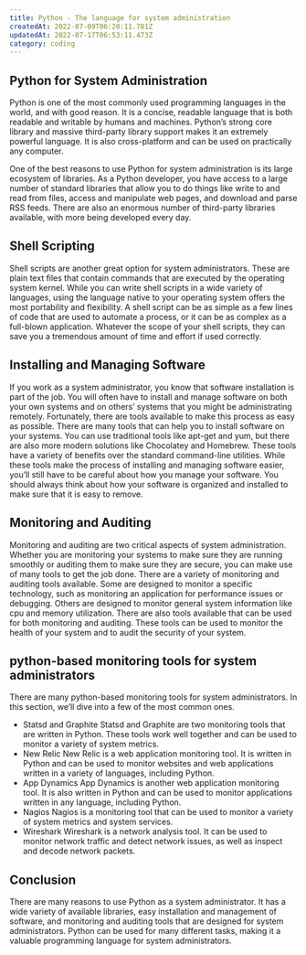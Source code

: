 ```yaml
---
title: Python - The language for system administration
createdAt: 2022-07-09T06:20:11.781Z
updatedAt: 2022-07-17T06:53:11.473Z
category: coding
---
```


## Python for System Administration

Python is one of the most commonly used programming languages in the world, and with good reason. It is a concise, readable language that is both readable and writable by humans and machines. Python’s strong core library and massive third-party library support makes it an extremely powerful language. It is also cross-platform and can be used on practically any computer.

One of the best reasons to use Python for system administration is its large ecosystem of libraries. As a Python developer, you have access to a large number of standard libraries that allow you to do things like write to and read from files, access and manipulate web pages, and download and parse RSS feeds. There are also an enormous number of third-party libraries available, with more being developed every day.

## Shell Scripting

Shell scripts are another great option for system administrators. These are plain text files that contain commands that are executed by the operating system kernel. While you can write shell scripts in a wide variety of languages, using the language native to your operating system offers the most portability and flexibility.
A shell script can be as simple as a few lines of code that are used to automate a process, or it can be as complex as a full-blown application. Whatever the scope of your shell scripts, they can save you a tremendous amount of time and effort if used correctly.

## Installing and Managing Software

If you work as a system administrator, you know that software installation is part of the job. You will often have to install and manage software on both your own systems and on others’ systems that you might be administrating remotely. Fortunately, there are tools available to make this process as easy as possible.
There are many tools that can help you to install software on your systems. You can use traditional tools like apt-get and yum, but there are also more modern solutions like Chocolatey and Homebrew. These tools have a variety of benefits over the standard command-line utilities.
While these tools make the process of installing and managing software easier, you’ll still have to be careful about how you manage your software. You should always think about how your software is organized and installed to make sure that it is easy to remove.

## Monitoring and Auditing

Monitoring and auditing are two critical aspects of system administration. Whether you are monitoring your systems to make sure they are running smoothly or auditing them to make sure they are secure, you can make use of many tools to get the job done.
There are a variety of monitoring and auditing tools available. Some are designed to monitor a specific technology, such as monitoring an application for performance issues or debugging. Others are designed to monitor general system information like cpu and memory utilization.
There are also tools available that can be used for both monitoring and auditing. These tools can be used to monitor the health of your system and to audit the security of your system.

## python-based monitoring tools for system administrators

There are many python-based monitoring tools for system administrators. In this section, we’ll dive into a few of the most common ones.

- Statsd and Graphite
Statsd and Graphite are two monitoring tools that are written in Python. These tools work well together and can be used to monitor a variety of system metrics.
- New Relic
New Relic is a web application monitoring tool. It is written in Python and can be used to monitor websites and web applications written in a variety of languages, including Python.
- App Dynamics
App Dynamics is another web application monitoring tool. It is also written in Python and can be used to monitor applications written in any language, including Python.
- Nagios
Nagios is a monitoring tool that can be used to monitor a variety of system metrics and system services.
- Wireshark
Wireshark is a network analysis tool. It can be used to monitor network traffic and detect network issues, as well as inspect and decode network packets.

## Conclusion

There are many reasons to use Python as a system administrator. It has a wide variety of available libraries, easy installation and management of software, and monitoring and auditing tools that are designed for system administrators. Python can be used for many different tasks, making it a valuable programming language for system administrators.
